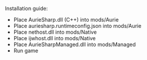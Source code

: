 Installation guide:
- Place AurieSharp.dll (C++) into mods/Aurie
- Place auriesharp.runtimeconfig.json into mods/Aurie
- Place nethost.dll into mods/Native
- Place ijwhost.dll into mods/Native
- Place AurieSharpManaged.dll into mods/Managed
- Run game

